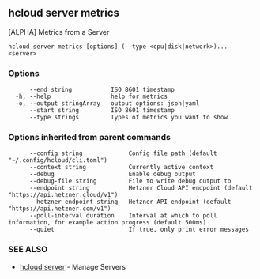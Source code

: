 ## hcloud server metrics

[ALPHA] Metrics from a Server

```
hcloud server metrics [options] (--type <cpu|disk|network>)... <server>
```

### Options

```
      --end string           ISO 8601 timestamp
  -h, --help                 help for metrics
  -o, --output stringArray   output options: json|yaml
      --start string         ISO 8601 timestamp
      --type strings         Types of metrics you want to show
```

### Options inherited from parent commands

```
      --config string             Config file path (default "~/.config/hcloud/cli.toml")
      --context string            Currently active context
      --debug                     Enable debug output
      --debug-file string         File to write debug output to
      --endpoint string           Hetzner Cloud API endpoint (default "https://api.hetzner.cloud/v1")
      --hetzner-endpoint string   Hetzner API endpoint (default "https://api.hetzner.com/v1")
      --poll-interval duration    Interval at which to poll information, for example action progress (default 500ms)
      --quiet                     If true, only print error messages
```

### SEE ALSO

* [hcloud server](hcloud_server.md)	 - Manage Servers
